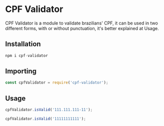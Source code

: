 # CPF Validator

CPF Validator is a module to validate brazilians' CPF, it can be used in two
different forms, with or without punctuation, it's better explained at Usage.

## Installation
```javascript
npm i cpf-validator
```

## Importing
```javascript
const cpfValidator = require('cpf-validator');
```

## Usage
```javascript
cpfValidator.isValid('111.111.111-11');
```

```javascript
cpfValidator.isValid('11111111111');
```
